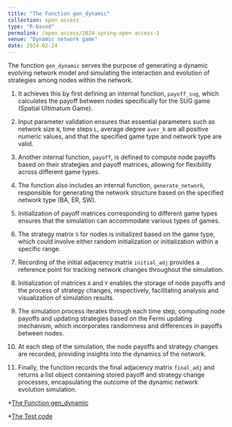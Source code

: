 ```yaml
---
title: "The Function gen_dynamic"
collection: open access
type: "R-based"
permalink: /open access/2024-spring-open access-1
venue: "Dynamic network game"
date: 2024-02-24
---
```


The function `gen_dynamic` serves the purpose of generating a dynamic evolving network model and simulating the interaction and evolution of strategies among nodes within the network.


  
1. It achieves this by first defining an internal function, `payoff_sug`, which calculates the payoff between nodes specifically for the SUG game (Spatial Ultimatum Game).

2. Input parameter validation ensures that essential parameters such as network size `N`, time steps `L`, average degree `aver_k` are all positive numeric values, and that the specified game type and network type are valid.

3. Another internal function, `payoff`, is defined to compute node payoffs based on their strategies and payoff matrices, allowing for flexibility across different game types.

4. The function also includes an internal function, `generate_network`, responsible for generating the network structure based on the specified network type (BA, ER, SW).

5. Initialization of payoff matrices corresponding to different game types ensures that the simulation can accommodate various types of games.

6. The strategy matrix `S` for nodes is initialized based on the game type, which could involve either random initialization or initialization within a specific range.

7. Recording of the initial adjacency matrix `initial_adj` provides a reference point for tracking network changes throughout the simulation.

8. Initialization of matrices `X` and `Y` enables the storage of node payoffs and the process of strategy changes, respectively, facilitating analysis and visualization of simulation results.

9. The simulation process iterates through each time step, computing node payoffs and updating strategies based on the Fermi updating mechanism, which incorporates randomness and differences in payoffs between nodes.

10. At each step of the simulation, the node payoffs and strategy changes are recorded, providing insights into the dynamics of the network.

11. Finally, the function records the final adjacency matrix `final_adj` and returns a list object containing stored payoff and strategy change processes, encapsulating the outcome of the dynamic network evolution simulation.

*[The Function gen_dynamic](../assets/gen_dynamic.txt)

*[The Test code](../assets/test.txt)
